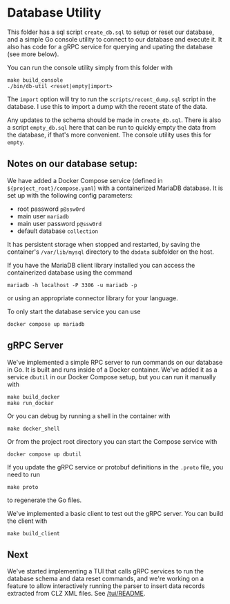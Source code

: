# Database Utility

This folder has a sql script `create_db.sql` to setup or reset our database,
and a simple Go console utility to connect to our database and execute it. It also has
code for a gRPC service for querying and upating the database (see more below).

You can run the console utility simply from this folder with

```shell
make build_console
./bin/db-util <reset|empty|import>
```

The `import` option will try to run the `scripts/recent_dump.sql` script in
the database. I use this to import a dump with the recent state of the data.

Any updates to the schema should be made in `create_db.sql`.
There is also a script `empty_db.sql` here that can be run to quickly empty
the data from the database, if that's more convenient. The console utility uses
this for `empty`.

## Notes on our database setup:

We have added a Docker Compose service (defined in `${project_root}/compose.yaml`)
with a containerized MariaDB database. It is set up with the following
config parameters:

+ root password `p@ssw0rd`
+ main user `mariadb`
+ main user password `p@ssw0rd`
+ default database `collection`

It has persistent storage when stopped and restarted, by saving the
container's `/var/lib/mysql` directory to the `dbdata` subfolder on
the host.

If you have the MariaDB client library installed you can access
the containerized database using the command

```shell
mariadb -h localhost -P 3306 -u mariadb -p
```
or using an appropriate connector library for your language.

To only start the database service you can use

```shell
docker compose up mariadb
```

## gRPC Server

We've implemented a simple RPC server to run commands on our database
in Go. It is built and runs inside of a Docker container. We've added it
as a service `dbutil` in our Docker Compose setup, but you can run it
manually with

```shell
make build_docker
make run_docker
```

Or you can debug by running a shell in the container with

```shell
make docker_shell
```

Or from the project root directory you can start the Compose service with

```shell
docker compose up dbutil
```

If you update the gRPC service or protobuf definitions in the `.proto` file,
you need to run

```shell
make proto
```

to regenerate the Go files.

We've implemented a basic client to test out the gRPC server. You can build
the client with

```shell
make build_client
```

## Next

We've started implementing a TUI that calls gRPC services to run the
database schema and data reset commands, and we're working on a
feature to allow interactively running the parser to insert data
records extracted from CLZ XML files. See [/tui/README](../tui/README.md).
